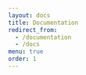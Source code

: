 ```yaml
---
layout: docs
title: Documentation
redirect_from:
  - /documentation
  - /docs
menu: true
order: 1
---
```



